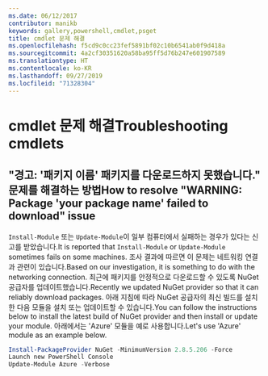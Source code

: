 ```yaml
---
ms.date: 06/12/2017
contributor: manikb
keywords: gallery,powershell,cmdlet,psget
title: cmdlet 문제 해결
ms.openlocfilehash: f5cd9c0cc23fef5891bf02c10b6541ab0f9d418a
ms.sourcegitcommit: 4a2cf30351620a58ba95ff5d76b247e601907589
ms.translationtype: HT
ms.contentlocale: ko-KR
ms.lasthandoff: 09/27/2019
ms.locfileid: "71328304"
---
```

# <a name="troubleshooting-cmdlets"></a><span data-ttu-id="02fdc-103">cmdlet 문제 해결</span><span class="sxs-lookup"><span data-stu-id="02fdc-103">Troubleshooting cmdlets</span></span>

## <a name="how-to-resolve-warning-package-your-package-name-failed-to-download-issue"></a><span data-ttu-id="02fdc-104">"경고: '패키지 이름' 패키지를 다운로드하지 못했습니다." 문제를 해결하는 방법</span><span class="sxs-lookup"><span data-stu-id="02fdc-104">How to resolve "WARNING: Package 'your package name' failed to download" issue</span></span>

<span data-ttu-id="02fdc-105">`Install-Module` 또는 `Update-Module`이 일부 컴퓨터에서 실패하는 경우가 있다는 신고를 받았습니다.</span><span class="sxs-lookup"><span data-stu-id="02fdc-105">It is reported that `Install-Module` or `Update-Module` sometimes fails on some machines.</span></span>
<span data-ttu-id="02fdc-106">조사 결과에 따르면 이 문제는 네트워킹 연결과 관련이 있습니다.</span><span class="sxs-lookup"><span data-stu-id="02fdc-106">Based on our investigation, it is something to do with the networking connection.</span></span>
<span data-ttu-id="02fdc-107">최근에 패키지를 안정적으로 다운로드할 수 있도록 NuGet 공급자를 업데이트했습니다.</span><span class="sxs-lookup"><span data-stu-id="02fdc-107">Recently we updated NuGet provider so that it can reliably download packages.</span></span>
<span data-ttu-id="02fdc-108">아래 지침에 따라 NuGet 공급자의 최신 빌드를 설치한 다음 모듈을 설치 또는 업데이트할 수 있습니다.</span><span class="sxs-lookup"><span data-stu-id="02fdc-108">You can follow the instructions below to install the latest build of NuGet provider and then install or update your module.</span></span>
<span data-ttu-id="02fdc-109">아래에서는 'Azure' 모듈을 예로 사용합니다.</span><span class="sxs-lookup"><span data-stu-id="02fdc-109">Let's use 'Azure' module as an example below.</span></span>

```powershell
Install-PackageProvider NuGet -MinimumVersion 2.8.5.206 -Force
Launch new PowerShell Console
Update-Module Azure -Verbose
```
